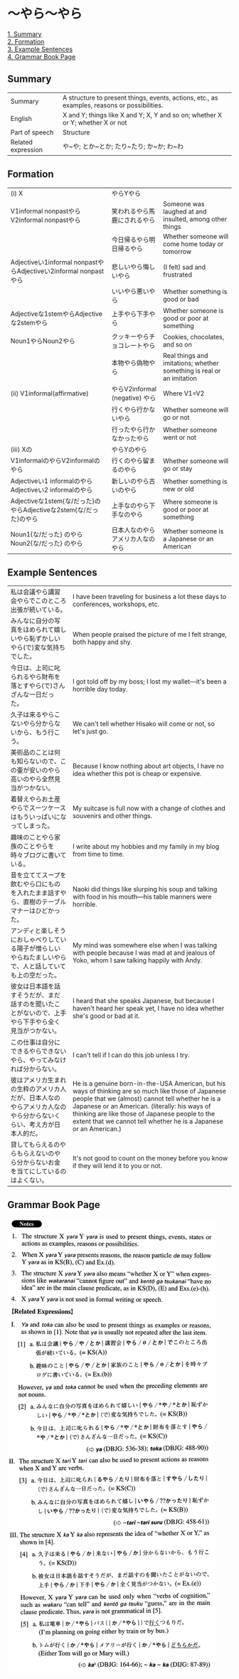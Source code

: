 # ～やら～やら

[1. Summary](#summary)<br>
[2. Formation](#formation)<br>
[3. Example Sentences](#example-sentences)<br>
[4. Grammar Book Page](#grammar-book-page)<br>


## Summary

<table><tr>   <td>Summary</td>   <td>A structure to present things, events, actions, etc., as examples, reasons or possibilities.</td></tr><tr>   <td>English</td>   <td>X and Y; things like X and Y; X, Y and so on; whether X or Y; whether X or not</td></tr><tr>   <td>Part of speech</td>   <td>Structure</td></tr><tr>   <td>Related expression</td>   <td>や~や; とか~とか; たり~たり; か~か; わ~わ</td></tr></table>

## Formation

<table class="table"><tbody><tr class="tr head"><td class="td"><span class="numbers">(i)</span> <span class="bold">X</span></td><td class="td"><span class="concept">やら</span><span>Y</span><span class="concept">やら</span></td><td class="td"></td></tr><tr class="tr"><td class="td">V1informal nonpast<span class="concept">やら</span><span>V2informal nonpast</span><span class="concept">やら</span></td><td class="td"><span>笑われる</span><span class="concept">やら</span><span>馬鹿にされる</span><span class="concept">やら</span></td><td class="td"><span>Someone was laughed at and insulted, among other things</span></td></tr><tr class="tr"><td class="td"><span class="concept"></span></td><td class="td"><span>今日帰る</span><span class="concept">やら</span><span>明日帰る</span><span class="concept">やら</span></td><td class="td"><span>Whether someone will come home today or tomorrow</span></td></tr><tr class="tr"><td class="td"><span>Adjectiveい1informal nonpast</span><span class="concept">やら</span><span>Adjectiveい2informal nonpast</span><span class="concept">やら</span></td><td class="td"><span>悲しい</span><span class="concept">やら</span><span>悔しい</span><span class="concept">やら</span></td><td class="td"><span>(I felt) sad and frustrated</span></td></tr><tr class="tr"><td class="td"></td><td class="td"><span>いい</span><span class="concept">やら</span><span>悪い</span><span class="concept">やら</span></td><td class="td"><span>Whether something is good or bad</span></td></tr><tr class="tr"><td class="td"><span>Adjectiveな1stem</span><span class="concept">やら</span><span>Adjectiveな2stem</span><span class="concept">やら</span></td><td class="td"><span>上手</span><span class="concept">やら</span><span>下手</span><span class="concept">やら</span></td><td class="td"><span>Whether someone is good or poor at something</span></td></tr><tr class="tr"><td class="td"><span>Noun<span class="subscript">1</span></span><span class="concept">やら</span><span>Noun<span class="subscript">2</span></span><span class="concept">やら</span></td><td class="td"><span>クッキー</span><span class="concept">やら</span><span>チョコレート</span><span class="concept">やら</span></td><td class="td"><span>Cookies, chocolates, and so on</span></td></tr><tr class="tr"><td class="td"></td><td class="td"><span>本物</span><span class="concept">やら</span><span>偽物</span><span class="concept">やら</span></td><td class="td"><span>Real things and imitations; whether something is real or an imitation</span></td></tr><tr class="tr head"><td class="td"><span class="numbers">(ii)</span> <span class="bold">V1informal(affirmative)</span> </td><td class="td"><span class="concept">やら</span><span>V2informal (negative)</span> <span class="concept">やら</span></td><td class="td"><span>Where V1=V2</span></td></tr><tr class="tr"><td class="td"></td><td class="td"><span>行く</span><span class="concept">やら</span><span>行かない</span><span class="concept">やら</span></td><td class="td"><span>Whether someone will go or not</span></td></tr><tr class="tr"><td class="td"></td><td class="td"><span>行った</span><span class="concept">やら</span><span>行かなかった</span><span class="concept">やら</span></td><td class="td"><span>Whether someone went or not</span></td></tr><tr class="tr head"><td class="td"><span class="numbers">(iii)</span> <span class="bold">Xの</span></td><td class="td"><span class="concept">やら</span><span>Yの</span><span class="concept">やら</span></td><td class="td"></td></tr><tr class="tr"><td class="td"><span>V1informalの</span><span class="concept">やら</span><span>V2informalの</span><span class="concept">やら</span></td><td class="td"><span>行くの</span><span class="concept">やら</span><span>留まるの</span><span class="concept">やら</span></td><td class="td"><span>Whether someone will go or stay</span></td></tr><tr class="tr"><td class="td"><span>Adjectiveい1 informalの</span><span class="concept">やら</span><span>Adjectiveい2 informalの</span><span class="concept">やら</span></td><td class="td"><span>新しいの</span><span class="concept">やら</span><span>古いの</span><span class="concept">やら</span></td><td class="td"><span>Whether something is new or old</span></td></tr><tr class="tr"><td class="td"><span>Adjectiveな1stem{な/だった}の</span><span class="concept">やら</span><span>Adjectiveな2stem{な/だった}の</span><span class="concept">やら</span></td><td class="td"><span>上手なの</span><span class="concept">やら</span><span>下手なの</span><span class="concept">やら</span></td><td class="td"><span>Where someone is good or poor at something</span></td></tr><tr class="tr"><td class="td"><span>Noun<span class="subscript">1</span>{な/だった} の</span><span class="concept">やら</span><span>Noun<span class="subscript">2</span>{な/だった} の</span><span class="concept">やら</span></td><td class="td"><span>日本人なの</span><span class="concept">やら</span><span>アメリカ人なの</span><span class="concept">やら</span></td><td class="td"><span>Whether someone is a Japanese or an American</span></td></tr></tbody></table>

## Example Sentences

<table><tr>   <td>私は会議やら講習会やらでこのところ出張が続いている。</td>   <td>I have been traveling for business a lot these days to conferences, workshops, etc.</td></tr><tr>   <td>みんなに自分の写真をほめられて嬉しいやら恥ずかしいやら(で)変な気持ちでした。</td>   <td>When people praised the picture of me I felt strange, both happy and shy.</td></tr><tr>   <td>今日は、上司に叱られるやら財布を落とすやら(で)さんざんな一日だった。</td>   <td>I got told off by my boss; I lost my wallet—it's been a horrible day today.</td></tr><tr>   <td>久子は来るやらこないやら分からないから、もう行こう。</td>   <td>We can't tell whether Hisako will come or not, so let's just go.</td></tr><tr>   <td>美術品のことは何も知らないので、この壷が安いのやら高いのやら全然見当がつかない。</td>   <td>Because I know nothing about art objects, I have no idea whether this pot is cheap or expensive.</td></tr><tr>   <td>着替えやらお土産やらでスーツケースはもういっぱいになってしまった。</td>   <td>My suitcase is full now with a change of clothes and souvenirs and other things.</td></tr><tr>   <td>趣味のことやら家族のことやらを時々ブログに書いている。</td>   <td>I write about my hobbies and my family in my blog from time to time.</td></tr><tr>   <td>音を立ててスープを飲むやら口にものを入れたまま話すやら、直樹のテーブルマナーはひどかった。</td>   <td>Naoki did things like slurping his soup and talking with food in his mouth—his table manners were horrible.</td></tr><tr>   <td>アンディと楽しそうにおしゃべりしている陽子が憎らしいやらねたましいやらで、人と話していても上の空だった。</td>   <td>My mind was somewhere else when I was talking with people because I was mad at and jealous of Yoko, whom I saw talking happily with Andy.</td></tr><tr>   <td>彼女は日本語を話すそうだが、まだ話すのを聞いたことがないので、上手やら下手やら全く見当がつかない。</td>   <td>I heard that she speaks Japanese, but because I haven't heard her speak yet, I have no idea whether she's good or bad at it.</td></tr><tr>   <td>この仕事は自分にできるやらできないやら、やってみなければ分からない。</td>   <td>I can't tell if l can do this job unless I try.</td></tr><tr>   <td>彼はアメリカ生まれの生粋のアメリカ人だが、日本人なのやらアメリカ人なのやら分からないくらい、考え方が日本人的だ。</td>   <td>He is a genuine born-in-the-USA American, but his ways of thinking are so much like those of Japanese people that we (almost) cannot tell whether he is a Japanese or an American. (literally: his ways of thinking are like those of Japanese people to the extent that we cannot tell whether he is a Japanese or an American.)</td></tr><tr>   <td>貸してもらえるのやらもらえないのやら分からないお金を当てにしているのはよくない。</td>   <td>It's not good to count on the money before you know if they will lend it to you or not.</td></tr></table>

## Grammar Book Page

![](../img/Advancedやら～やら.png)

